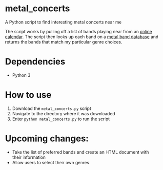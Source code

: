 # metal_concerts
A Python script to find interesting metal concerts near me

The script works by pulling off a list of bands playing near from an [online calendar](http://www.wrekage.org/events.php).
The script then looks up each band on a [metal band database](http://www.metal-archives.com/) and returns the bands that match my particular genre choices.

# Dependencies
* Python 3

# How to use
1. Download the `metal_concerts.py` script
2. Navigate to the directory where it was downloaded
3. Enter `python metal_concerts.py` to run the script

# Upcoming changes:
* Take the list of preferred bands and create an HTML document with their information
* Allow users to select their own genres
